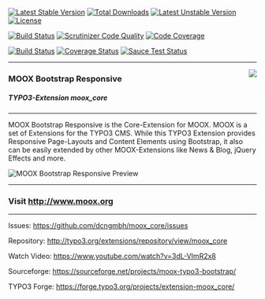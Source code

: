 [![Latest Stable Version](https://poser.pugx.org/dcngmbh/moox_core/v/stable.svg)](https://packagist.org/packages/dcngmbh/moox_core) [![Total Downloads](https://poser.pugx.org/dcngmbh/moox_core/downloads.svg)](https://packagist.org/packages/dcngmbh/moox_core) [![Latest Unstable Version](https://poser.pugx.org/dcngmbh/moox_core/v/unstable.svg)](https://packagist.org/packages/dcngmbh/moox_core) [![License](https://poser.pugx.org/dcngmbh/moox_core/license.svg)](https://packagist.org/packages/dcngmbh/moox_core) 

[![Build Status](https://scrutinizer-ci.com/g/dcngmbh/moox_core/badges/build.png?b=master)](https://scrutinizer-ci.com/g/dcngmbh/moox_core/build-status/master) [![Scrutinizer Code Quality](https://scrutinizer-ci.com/g/dcngmbh/moox_core/badges/quality-score.png?b=master)](https://scrutinizer-ci.com/g/dcngmbh/moox_core/?branch=master) [![Code Coverage](https://scrutinizer-ci.com/g/dcngmbh/moox_core/badges/coverage.png?b=master)](https://scrutinizer-ci.com/g/dcngmbh/moox_core/?branch=master)

[![Build Status](https://travis-ci.org/dcngmbh/moox_core.svg?branch=master)](https://travis-ci.org/dcngmbh/moox_core) [![Coverage Status](https://coveralls.io/repos/dcngmbh/moox_core/badge.svg)](https://coveralls.io/r/dcngmbh/moox_core)
[![Sauce Test Status](https://saucelabs.com/buildstatus/mooxie)](https://saucelabs.com/u/mooxie)

***

<img align="right" src="https://raw.github.com/dcngmbh/moox_core/master/ext_icon64.png"><h3>MOOX Bootstrap Responsive</h3>
<h5>TYPO3-Extension moox_core</h5>

***

MOOX Bootstrap Responsive is the Core-Extension for MOOX. MOOX is a set of Extensions for the TYPO3 CMS. While this TYPO3 Extension provides Responsive Page-Layouts and Content Elements using Bootstrap, it also can be easily extended by other MOOX-Extensions like News & Blog, jQuery Effects and more.

![MOOX Bootstrap Responsive Preview](https://raw.github.com/dcngmbh/moox_core/master/ext_preview_forge.jpg)

***

### Visit http://www.moox.org

***

Issues: https://github.com/dcngmbh/moox_core/issues

Repository: http://typo3.org/extensions/repository/view/moox_core

Watch Video: https://www.youtube.com/watch?v=3dL-VImR2x8

Sourceforge: https://sourceforge.net/projects/moox-typo3-bootstrap/

TYPO3 Forge: https://forge.typo3.org/projects/extension-moox_core/
